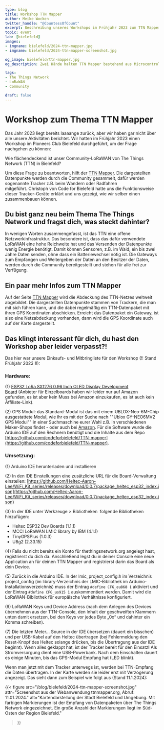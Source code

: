 ```yaml
---
type: blog
title: Workshop TTN Mapper
author: Meike Wocken
twitter_handle: "@CountessOfCount"
excerpt: Beschreibung unseres Workshops im Frühjahr 2023 zum TTN Mapper.
topic: event
lab: [bielefeld]
images:
- imgname: bielefeld/2024-ttn-mapper.jpg
- imgname: bielefeld/2024-ttn-mapper-screenshot.jpg

og_image: bielefeld/ttn-mapper.jpg
og_description: Zwei Hände halten TTN Mapper bestehend aus Microcontroller und GPS Modul vor einer Leinwand, auf der die Kartendarstellung der Webanwendung ttn-mapper.org zu sehen ist.

tags:
- The Things Network
- LoRaWAN
- Community

draft: false
---
```


# Workshop zum Thema TTN Mapper
Das Jahr 2023 liegt bereits laaaange zurück, aber wir haben gar nicht über alle unsere Aktivitäten berichtet. Wir hatten im Frühjahr 2023 einen Workshop im Pioneers Club Bielefeld durchgeführt, um der Frage nachgehen zu können:

Wie flächendeckend ist unser Community-LoRaWAN von The Things Network (TTN) in Bielefeld?

Um diese Frage zu beantworten, hilft der [TTN Mapper](https://ttnmapper.org/). Die dargestellten Datenpunkte werden durch die Community gesammelt, dafür werden sogenannte Tracker z.B. beim Wandern oder Radfahren mitgeführt. Christoph von Code for Bielefeld hatte uns die Funktionsweise dieser Tracker-Geräte erklärt und uns gezeigt, wie wir selber einen zusammenbauen können. 

## Du bist ganz neu beim Thema The Things Network und fragst dich, was steckt dahinter?
In wenigen Worten zusammengefasst, ist das TTN eine offene Netzwerkinfrastruktur. Das besondere ist, dass das dafür verwendete LoRaWAN eine hohe Reichweite hat und das Versenden der Datenpunkte wenig Energie benötigt. Damit können Sensoren, z.B. im Wald, ein bis zwei Jahre Daten senden, ohne dass ein Batteriewechsel nötig ist. Die Gateways zum Empfangen und Weitergeben der Daten an den Besitzer der Daten, werden durch die Community bereitgestellt und stehen für alle frei zur Verfügung. 

## Ein paar mehr Infos zum TTN Mapper
Auf der Seite [TTN Mapper](https://ttnmapper.org/) wird die Abdeckung des TTN-Netzes weltweit abgebildet. Die dargestellten Datenpunkte stammen von Trackern, die man mit sich führen kann, und die dabei regelmäßig ein TTN-Datenpaket mit ihren GPS Koordinaten abschicken. Erreicht das Datenpaket ein Gateway, ist also eine Netzabdeckung vorhanden, dann wird die GPS Koordinate auch auf der Karte dargestellt.  

## Das klingt interessant für dich, du hast den Workshop aber leider verpasst?!  
Das hier war unsere Einkaufs- und Mitbringliste für den Workshop (!! Stand Frühjahr 2023 !!):
 
### Hardware:
(1) [ESP32 LoRa SX1276 0.96 Inch OLED Display Development Board](https://www.amazon.de/dp/B07Z7SZ1YN?ref_=cm_sw_r_cp_ud_dp_09QYYW9688YVDEXTG8D8) (Anbieter für Einzelboards haben wir leider nur auf Amazon gefunden, es ist aber kein Muss bei Amazon einzukaufen, es ist auch kein Affiliate-Link).

(2) GPS Modul: das Standard-Modul ist das mit einem UBLOX-Neo-6M-Chip ausgestattete Modul, wie ihr es mit der Suche nach ""Ublox GY-NEO6MV2 GPS Modul"" in einer Suchmaschine eurer Wahl z.B. in verschiedenen Maker-Shops findet - oder auch bei [Amazon](https://www.amazon.de/dp/B088LR3488?ref_=cm_sw_r_cp_ud_dp_7ZV67MHEZ4NFN4776KRX).
Für die Software wurde die Arduino IDE auf den Rechnern benötigt und die Inhalte aus dem Repo [https://github.com/codeforbielefeld/TTN-mapper](https://github.com/codeforbielefeld/TTN-mapper).
 
### Umsetzung:
(1) Arduino IDE herunterladen und installieren

(2) In den IDE Einstellungen eine zusätzliche URL für die Board-Verwaltung einstellen: [https://github.com/Heltec-Aaron-Lee/WiFi_Kit_series/releases/download/0.0.7/package_heltec_esp32_index.json](https://github.com/Heltec-Aaron-Lee/WiFi_Kit_series/releases/download/0.0.7/package_heltec_esp32_index.json)

(3) In der IDE unter Werkzeuge > Bibliotheken  folgende Bibliotheken hinzufügen:

- Heltec ESP32 Dev Boards (1.1.1)
- MCCI LoRaWAN LMIC library by IBM (4.1.1)
- TinyGPSPlus (1.0.3)
- U8g2 (2.33.15)

(4) Falls du nicht bereits ein Konto für thethingsnetwork.org angelegt hast, registrierst du dich da. Anschließend legst du in deiner Console eine neue Application an für deinen TTN Mapper und registrierst darin das Board als dein Device.

(5) Zurück in die Arduino IDE. In der lmic_project_config.h im Verzeichnis project_config (im library-Verzeichnis der LMIC-Bibliothek im Arduino-Installationsverzeichnis) muss der Eintrag
` #define CFG_eu868 1 `  aktiviert und der Eintrag
` #define CFG_us915 1 `  auskommentiert werden.
Damit wird die LoRaWAN-Bibliothek für europäische Verhältnisse konfiguriert.

(6) LoRaWAN Keys und Device Address (nach dem Anlegen des Devices übernehmen aus der TTN-Console, den Inhalt der geschweiften Klammern unten damit ersetzen, bei den Keys vor jedes Byte „0x“ und dahinter ein Komma schreiben).

(7) Die letzten Meter... Source in der IDE übersetzen (dauert ein bisschen) und per USB-Kabel auf den Heltec übertragen (bei Fehlermeldung den Reset-Knopf des Heltec solange drücken, bis die Übertragung aus der IDE beginnt).
Wenn alles geklappt hat, ist der Tracker bereit für den Einsatz!
Als Stromversorgung dient eine USB-Powerbank. Nach dem Einschalten dauert es einige Minuten, bis das GPS-Modul Empfang hat (LED blinkt).

Wenn man jetzt mit dem Tracker unterwegs ist, werden bei TTN-Empfang die Daten
übertragen. In der Karte werden sie leider erst mit Verzögerung angezeigt. Das sieht dann zum Beispiel wie folgt aus (Stand 11.1.2024):

{{< figure
src="/blog/bielefeld/2024-ttn-mapper-screenshot.jpg"
attr="Screenshot aus der Webanwendung ttnmapper.org, Abruf: 11.01.2024."
alt="Kartendarstellung der Stadt Bielefeld und Umgebung. Mit farbigen Markierungen ist der Empfang von Datenpaketen über The Things Network eingezeichnet. Ein große Anzahl der Markierungen liegt im Süd-Osten der Region Bielefeld."
>}}
